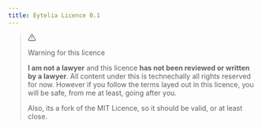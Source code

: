 ```yaml
---
title: Eytelia Licence 0.1
---
```


<blockquote class="callout callout--warning">
    <!-- <svg src="/_shared-content/lucide/alert-triangle.svg" color="red"></svg> -->
    <div class="callout__header">
        <svg xmlns="http://www.w3.org/2000/svg" width="16" height="16" viewBox="0 0 24 24" fill="none" stroke="currentColor" stroke-width="2" stroke-linecap="round" stroke-linejoin="round" class="lucide-alert-triangle"><path d="M10.29 3.86 1.82 18a2 2 0 0 0 1.71 3h16.94a2 2 0 0 0 1.71-3L13.71 3.86a2 2 0 0 0-3.42 0z"></path><line x1="12" y1="9" x2="12" y2="13"></line><line x1="12" y1="17" x2="12.01" y2="17"></line></svg>
        <p>Warning for this licence</p>
    </div>
    <p><b>I am not a lawyer</b> and this licence <b>has not been reviewed or written by a lawyer</b>. All content under this is technechally all rights reserved for now. However if you follow the terms layed out in this licence, you will be safe, from me at least, going after you.</p>
    <p>Also, its a fork of the MIT Licence, so it should be valid, or at least close. </p>
</blockquote>

<!-- Copyright © 2023 \<copyright holders\>

Permission is hereby granted, free of charge, to any person obtaining a copy of this content and associated documentation files (the “content”), to deal in the content without restriction, including without limitation the rights to use, copy, modify, merge, publish, distribute, sublicense, and/or sell copies of the content, and to permit persons to whom the content is furnished to do so, subject to the following conditions:

- The licence is preserved to copies or modifications of the content.
- The above copyright notice and this permission notice shall be included in all copies or substantial portions of the content.

THE CONTENT IS PROVIDED “AS IS”, WITHOUT WARRANTY OF ANY KIND, EXPRESS OR IMPLIED, INCLUDING BUT NOT LIMITED TO THE WARRANTIES OF MERCHANTABILITY, FITNESS FOR A PARTICULAR PURPOSE AND NONINFRINGEMENT. IN NO EVENT SHALL THE AUTHORS OR COPYRIGHT HOLDERS BE LIABLE FOR ANY CLAIM, DAMAGES OR OTHER LIABILITY, WHETHER IN AN ACTION OF CONTRACT, TORT OR OTHERWISE, ARISING FROM, OUT OF OR IN CONNECTION WITH THE CONTENT OR THE USE OR OTHER DEALINGS IN THE CONTENT. -->